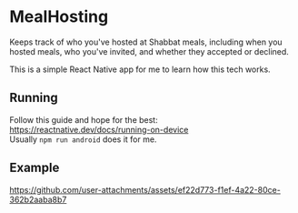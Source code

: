 # MealHosting

Keeps track of who you've hosted at Shabbat meals, including when you hosted meals, who you've invited, and whether they accepted or declined.

This is a simple React Native app for me to learn how this tech works.

## Running
Follow this guide and hope for the best: https://reactnative.dev/docs/running-on-device  
Usually `npm run android` does it for me.

## Example
https://github.com/user-attachments/assets/ef22d773-f1ef-4a22-80ce-362b2aaba8b7
